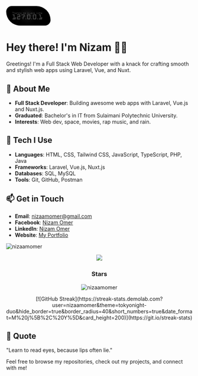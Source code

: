 <img src="./images/home.jpg" alt="127.0.0.1" style="max-width: 120px; height: auto; border-radius: 20px 50px;">


# Hey there! I'm Nizam 👋🏻

Greetings! I'm a Full Stack Web Developer with a knack for crafting smooth and stylish web apps using Laravel, Vue, and Nuxt.

## 🚀 About Me

- **Full Stack Developer**: Building awesome web apps with Laravel, Vue.js and Nuxt.js.
- **Graduated**: Bachelor's in IT from Sulaimani Polytechnic University.
- **Interests**: Web dev, space, movies, rap music, and rain.

## 🔧 Tech I Use

- **Languages**: HTML, CSS, Tailwind CSS, JavaScript, TypeScript, PHP, Java
- **Frameworks**: Laravel, Vue.js, Nuxt.js
- **Databases**: SQL, MySQL
- **Tools**: Git, GitHub, Postman

## 📫 Get in Touch

- **Email**: [nizaamomer@gmail.com](mailto:nizaamomer@gmail.com)
- **Facebook**: [Nizam Omer](mailto:nizaamomer@gmail.com)
- **LinkedIn**: [Nizam Omer](https://www.facebook.com/nizaamomer)
- **Website**: [My Portfolio](https://nizaam.vercel.app)

<p align="left"> <img src="https://komarev.com/ghpvc/?username=nizaamomer&label=Profile%20views&color=0e75b6&style=flat" alt="nizaamomer" /> </p>

<div align="center">
  <img src="https://user-images.githubusercontent.com/73097560/115834477-dbab4500-a447-11eb-908a-139a6edaec5c.gif">
</div>

<h3 align="center">Stars</h3>
<div align="center">
  <p><img align="center" height="180em" src="https://github-readme-streak-stats.herokuapp.com/?user=nizaamomer&theme=tokyonight" alt="nizaamomer" /></p>
[![GitHub Streak](https://streak-stats.demolab.com?user=nizaamomer&theme=tokyonight-duo&hide_border=true&border_radius=40&short_numbers=true&date_format=M%20j%5B%2C%20Y%5D&card_height=200)](https://git.io/streak-stats)
</div>

## 💬 Quote

"Learn to read eyes, because lips often lie."

Feel free to browse my repositories, check out my projects, and connect with me!

<div style="display: flex; justify-content: center;" align="center">
  <img src="https://cdn.dribbble.com/users/2789762/screenshots/8630894/media/583b209224b027954cb6e8b9901cb731.gif" alt="" style="max-width: 150%; height: auto; display: block; margin: 0 auto; max-height: 40vh;">
</div>
